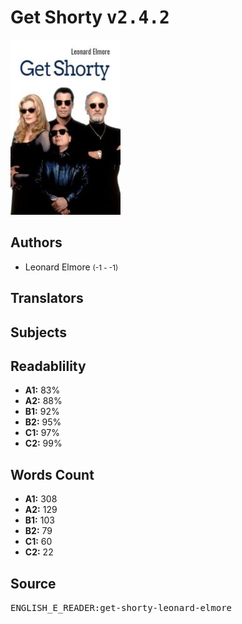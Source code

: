 # Get Shorty <kbd>v2.4.2</kbd>

![](./cover.medium.jpg "")

## Authors


 - Leonard Elmore <small>(-1 - -1)</small>

## Translators



## Subjects



## Readablility


 - **A1:** 83%
 - **A2:** 88%
 - **B1:** 92%
 - **B2:** 95%
 - **C1:** 97%
 - **C2:** 99%

## Words Count


 - **A1:** 308
 - **A2:** 129
 - **B1:** 103
 - **B2:** 79
 - **C1:** 60
 - **C2:** 22

## Source


<kbd>ENGLISH_E_READER:get-shorty-leonard-elmore</kbd>
